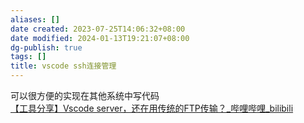 ```yaml
---
aliases: []
date created: 2023-07-25T14:06:32+08:00
date modified: 2024-01-13T19:21:07+08:00
dg-publish: true
tags: []
title: vscode ssh连接管理
---
```


可以很方便的实现在其他系统中写代码  
[【工具分享】Vscode server，还在用传统的FTP传输？\_哔哩哔哩\_bilibili](https://www.bilibili.com/video/BV1nx4y197iw/?spm_id_from=333.788.recommend_more_video.13&vd_source=20cb3e7c6ad3d64f0eb2d763ff005080)